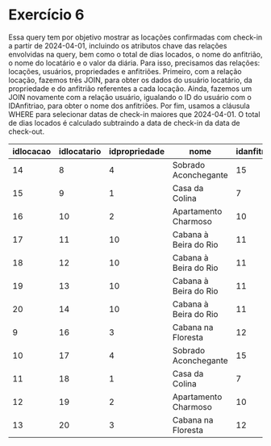 # Exercício 6


Essa query tem por objetivo mostrar as locações confirmadas com check-in a partir de 2024-04-01, incluindo os atributos chave das relações envolvidas na query, bem como o total de dias locados, o nome do anfitrião, o nome do locatário e o valor da diária. Para isso, precisamos das relações: locações, usuários, propriedades e anfitriões. Primeiro, com a relação locação, fazemos três JOIN, para obter os dados do usuário locatário, da propriedade e do anfitrião referentes a cada locação. Ainda, fazemos um JOIN novamente com a relação usuário, igualando o ID do usuário com o IDAnfitriao, para obter o nome dos anfitriões. Por fim, usamos a cláusula WHERE para selecionar datas de check-in maiores que 2024-04-01. O total de dias locados é calculado subtraindo a data de check-in da data de check-out.


<div>
<table>
    <thead>
        <tr>
            <th>idlocacao</th>
            <th>idlocatario</th>
            <th>idpropriedade</th>
            <th>nome</th>
            <th>idanfitriao</th>
            <th>nomeanfitriao</th>
            <th>idusuario</th>
            <th>nomeusuario</th>
            <th>totaldias</th>
            <th>precodiaria</th>
        </tr>
    </thead>
    <tbody>
        <tr>
            <td>14</td>
            <td>8</td>
            <td>4</td>
            <td>Sobrado Aconchegante</td>
            <td>15</td>
            <td>Guilherme</td>
            <td>8</td>
            <td>Juliana</td>
            <td>10</td>
            <td>300.0</td>
        </tr>
        <tr>
            <td>15</td>
            <td>9</td>
            <td>1</td>
            <td>Casa da Colina</td>
            <td>7</td>
            <td>Lucas</td>
            <td>9</td>
            <td>Mateus</td>
            <td>10</td>
            <td>220.0</td>
        </tr>
        <tr>
            <td>16</td>
            <td>10</td>
            <td>2</td>
            <td>Apartamento Charmoso</td>
            <td>10</td>
            <td>Laura</td>
            <td>10</td>
            <td>Laura</td>
            <td>10</td>
            <td>280.0</td>
        </tr>
        <tr>
            <td>17</td>
            <td>11</td>
            <td>10</td>
            <td>Cabana à Beira do Rio</td>
            <td>11</td>
            <td>Gabriel</td>
            <td>11</td>
            <td>Gabriel</td>
            <td>10</td>
            <td>180.0</td>
        </tr>
        <tr>
            <td>18</td>
            <td>12</td>
            <td>10</td>
            <td>Cabana à Beira do Rio</td>
            <td>11</td>
            <td>Gabriel</td>
            <td>12</td>
            <td>Fernanda</td>
            <td>9</td>
            <td>180.0</td>
        </tr>
        <tr>
            <td>19</td>
            <td>13</td>
            <td>10</td>
            <td>Cabana à Beira do Rio</td>
            <td>11</td>
            <td>Gabriel</td>
            <td>13</td>
            <td>Rafael</td>
            <td>10</td>
            <td>180.0</td>
        </tr>
        <tr>
            <td>20</td>
            <td>14</td>
            <td>10</td>
            <td>Cabana à Beira do Rio</td>
            <td>11</td>
            <td>Gabriel</td>
            <td>14</td>
            <td>Camila</td>
            <td>10</td>
            <td>180.0</td>
        </tr>
        <tr>
            <td>9</td>
            <td>16</td>
            <td>3</td>
            <td>Cabana na Floresta</td>
            <td>12</td>
            <td>Fernanda</td>
            <td>16</td>
            <td>Isabela</td>
            <td>5</td>
            <td>180.0</td>
        </tr>
        <tr>
            <td>10</td>
            <td>17</td>
            <td>4</td>
            <td>Sobrado Aconchegante</td>
            <td>15</td>
            <td>Guilherme</td>
            <td>17</td>
            <td>Mariana</td>
            <td>10</td>
            <td>300.0</td>
        </tr>
        <tr>
            <td>11</td>
            <td>18</td>
            <td>1</td>
            <td>Casa da Colina</td>
            <td>7</td>
            <td>Lucas</td>
            <td>18</td>
            <td>Leonardo</td>
            <td>10</td>
            <td>220.0</td>
        </tr>
        <tr>
            <td>12</td>
            <td>19</td>
            <td>2</td>
            <td>Apartamento Charmoso</td>
            <td>10</td>
            <td>Laura</td>
            <td>19</td>
            <td>Larissa</td>
            <td>10</td>
            <td>280.0</td>
        </tr>
        <tr>
            <td>13</td>
            <td>20</td>
            <td>3</td>
            <td>Cabana na Floresta</td>
            <td>12</td>
            <td>Fernanda</td>
            <td>20</td>
            <td>Matheus</td>
            <td>9</td>
            <td>180.0</td>
        </tr>
    </tbody>
</table>
</div>